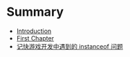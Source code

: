 # Summary

* [Introduction](README.md)
* [First Chapter](chapter1.md)
* [记快游戏开发中遇到的 instanceof 问题](constructorde-yi-ci-shi-yong.md)

